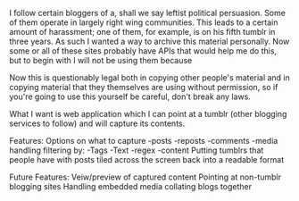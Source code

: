 I follow certain bloggers of a, shall we say leftist political persuasion. Some of them operate in largely right wing communities. This leads to a certain amount of harassment; one of them, for example, is on his fifth tumblr in three years. As such I wanted a way to archive this material personally. Now some or all of these sites probably have APIs that would help me do this, but to begin with I will not be using them because 

Now this is questionably legal both in copying other people's material and in copying material that they themselves are using without permission, so if you're going to use this yourself be careful, don't break any laws.

What I want is web application which I can point at a tumblr (other blogging services to follow) and will capture its contents.

Features: 
Options on what to capture
	-posts
	-reposts
	-comments
	-media handling
filtering by:
  -Tags
  -Text
  -regex
  -content
Putting tumblrs that people have with posts tiled across the screen back into a readable format

Future Features:
Veiw/preview of captured content
Pointing at non-tumblr blogging sites
Handling embedded media
collating blogs together
